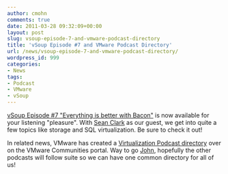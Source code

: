 ```yaml
---
author: cmohn
comments: true
date: 2011-03-28 09:32:09+00:00
layout: post
slug: vsoup-episode-7-and-vmware-podcast-directory
title: 'vSoup Episode #7 and VMware Podcast Directory'
url: /news/vsoup-episode-7-and-vmware-podcast-directory/
wordpress_id: 999
categories:
- News
tags:
- Podcast
- VMware
- vSoup
---
```


[vSoup Episode #7 "Everything is better with Bacon"](http://vsoup.net/2011/03/vsoup-everything-is-better-with-bacon-7/) is now available for your listening "pleasure". With [Sean Clark](http://twitter.com/vseanclark) as our guest, we get into quite a few topics like storage and SQL virtualization. Be sure to check it out!

In related news, VMware has created a [Virtualization Podcast directory](http://communities.vmware.com/groups/podcasts?view=discussions&start=0) over on the VMware Communities portal. Way to go [John](http://twitter.com/jtroyer), hopefully the other podcasts will follow suite so we can have one common directory for all of us!
